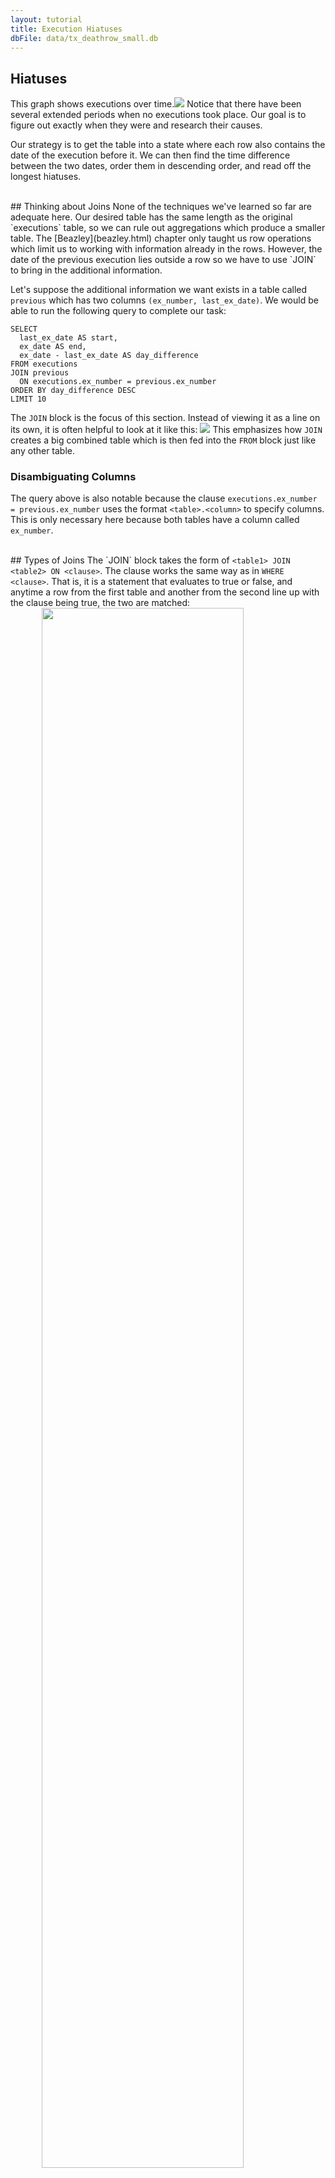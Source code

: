 ```yaml
---
layout: tutorial
title: Execution Hiatuses
dbFile: data/tx_deathrow_small.db
---
```


<a name="hiatuses"></a>
## Hiatuses
This graph shows executions over time.<img src="imgs/exno_time.png"> Notice that there have been several extended periods when no executions took place. Our goal is to figure out exactly when they were and research their causes.

Our strategy is to get the table into a state where each row also contains the date of the execution before it. We can then find the time difference between the two dates, order them in descending order, and read off the longest hiatuses.

<br>
<a name="joins"></a>
## Thinking about Joins
None of the techniques we've learned so far are adequate here. Our desired table has the same length as the original `executions` table, so we can rule out aggregations which produce a smaller table. The [Beazley](beazley.html) chapter only taught us row operations which limit us to working with information already in the rows. However, the date of the previous execution lies outside a row so we have to use `JOIN` to bring in the additional information.

Let's suppose the additional information we want exists in a table called `previous` which has two columns `(ex_number, last_ex_date)`. We would be able to run the following query to complete our task:

    SELECT
      last_ex_date AS start,
      ex_date AS end,
      ex_date - last_ex_date AS day_difference
    FROM executions
    JOIN previous
      ON executions.ex_number = previous.ex_number
    ORDER BY day_difference DESC
    LIMIT 10

The `JOIN` block is the focus of this section. Instead of viewing it as a line on its own, it is often helpful to look at it like this: <img src="imgs/join_correctview.png"> This emphasizes how `JOIN` creates a big combined table which is then fed into the `FROM` block just like any other table.
<a name="disam_cols"></a>
<div class="sideNote">
  <h3>Disambiguating Columns</h3>
  <p>The query above is also notable because the clause <code>executions.ex_number = previous.ex_number</code> uses the format <code>&lt;table&gt;.&lt;column&gt;</code> to specify columns. This is only necessary here because both tables have a column called <code>ex_number</code>.</p>
</div>

<br>
<a name="join_types">
## Types of Joins
The `JOIN` block takes the form of <code class='codeblock'>&lt;table1&gt; JOIN &lt;table2&gt; ON &lt;clause&gt;</code>. The clause works the same way as in <code class='codeblock'>WHERE &lt;clause&gt;</code>. That is, it is a statement that evaluates to true or false, and anytime a row from the first table and another from the second line up with the clause being true, the two are matched:
<img src="imgs/join_base.png" style="width:80%; display:block; margin-left:auto; margin-right:auto">

But what happens to rows which have no matches? In this case, the `previous` table didn't have a row for execution number 1 because there aren't any executions prior to it.
<img src="imgs/join_unmatched.png" style="width:80%; display:block; margin-left:auto; margin-right:auto">

 The <code>JOIN</code> command defaults to performing what is called an "inner join" in which unmatched rows are dropped.
<img src="imgs/join_inner.png" style="width:80%; display:block; margin-left:auto; margin-right:auto">

To preserve all the rows of the left table, we use a <code>LEFT JOIN</code> in place of the vanilla <code>JOIN</code>. The empty parts of the row are left alone, which means they evaluate to <code>NULL</code>.
<img src="imgs/join_left.png" style="width:80%; display:block; margin-left:auto; margin-right:auto">

The <code>RIGHT JOIN</code> can be used to preserve unmatched rows in the right table, and the <code>OUTER JOIN</code> can be used to preserve unmatched rows in both.

The final subtlety is handling multiple matches. Say we have a `duplicated_previous` table which contains two copies of each row of the `previous` table. Each row of `executions` now matches two rows in `duplicated_previous`.
<img src="imgs/join_dup_pre.png" style="width:90%; display:block; margin-left:auto; margin-right:auto">
The join creates enough rows of `executions` so that each matching row of `duplicated_previous` gets its own partner. In this way, joins can create tables that are larger than their constituents.
<img src="imgs/join_dup_post.png" style="width:90%; display:block; margin-left:auto; margin-right:auto">

<sql-quiz
  data-title="Mark the true statements."
  data-description="Suppose we have tableA with 3 rows and tableB with 5 rows.">
  <sql-quiz-option
    data-value="cartesian_prod"
    data-statement="<code>tableA JOIN tableB ON 1</code> returns 15 rows."
    data-hint="The <code>ON 1</code> clause is always true, so every row of tableA is matched against every row of tableB."
    data-correct="true"></sql-quiz-option>
  <sql-quiz-option
    data-value="bad_cartesian"
    data-statement="<code>tableA JOIN tableB ON 0</code> returns 0 rows."
    data-hint="For the same reason that <code>ON 1</code> returns 15 rows."
    data-correct="true"></sql-quiz-option>
  <sql-quiz-option
    data-value="left_join_bad"
    data-statement="<code>tableA LEFT JOIN tableB ON 0</code> returns 3 rows."
    data-hint="The left join preserves all the rows of tableA even though no rows of tableB match."
    data-correct="true"></sql-quiz-option>
  <sql-quiz-option
    data-value="outer_join_bad"
    data-statement="<code>tableA OUTER JOIN tableB ON 0</code> returns 8 rows."
    data-hint="The outer join preserves all the rows of tableA and tableB even though none of them are paired."
    data-correct="true"></sql-quiz-option>
  <sql-quiz-option
    data-value="outer_join_good"
    data-statement="<code>tableA OUTER JOIN tableB ON 1</code> returns 15 rows."
    data-hint="All the rows of tableA match all of the rows of tableB because of the <code>on 1</code> clause, so any join will return 15 rows. The different joins only differ in how they handle unmatched rows."
    data-correct="true"></sql-quiz-option>
</sql-quiz>

<br>
<a name="dates"></a>
## Dates
Let's take a break from joins for a bit and look at this line in our template query:

      ex_date - last_ex_date AS day_difference

We've made a big assumption that we can subtract dates from one another. But imagine you're the computer receiving a line like this. Do you return the number of days between the dates? Why not hours or seconds? To make things worse, SQLite doesn't actually have date or time types (unlike most other SQL dialects) so the `ex_date` and `last_ex_date` columns look like ordinary strings to you. You're effectively being asked to do `'hello' - 'world'`. What does that even mean?

Fortunately, SQLite contains a bunch of functions to tell the computer: "Hey, these strings that I'm passing you actually contain dates or times. Act on them as you would a date."

<sql-exercise
 data-question='Look up <a href="https://www.sqlite.org/lang_datefunc.html">the documentation</a> to fix the query so that it returns the number of days between the dates.'
 data-default-text="SELECT '1993-08-10' - '1989-07-07' AS day_difference"
 data-solution="
SELECT JULIANDAY('1993-08-10') - JULIANDAY('1989-07-07') AS day_difference"
></sql-exercise>

<br>
<a name="self_joins"></a>
## Self Joins
With what we learned about dates, we can correct our template query:

    SELECT
      last_ex_date AS start,
      ex_date AS end,
      JULIANDAY(ex_date) - JULIANDAY(last_ex_date)
        AS day_difference
    FROM executions
    JOIN previous
      ON executions.ex_number = previous.ex_number
    ORDER BY day_difference DESC
    LIMIT 5

The next step is to build out the `previous` table.
<sql-exercise
  data-question="Write a query to produce the <code>previous</code> table."
  data-comment="Remember to use aliases to form the column names<code>(ex_number, last_ex_date)</code>. Hint: Instead of shifting dates back, you could shift <code>ex_number</code> forward!"
  data-solution="
SELECT
  ex_number + 1 AS ex_number,
  ex_date AS last_ex_date
FROM executions
WHERE ex_number < 553"></sql-exercise>

Now we can nest this query into our template above:
<sql-exercise
  data-question="Nest the query which generates the <code>previous</code> table into the template."
  data-comment='Notice that we are using a table alias here, naming the result of the nested query "previous".'
  data-default-text="SELECT
  last_ex_date AS start,
  ex_date AS end,
  JULIANDAY(ex_date) - JULIANDAY(last_ex_date)
    AS day_difference
FROM executions
JOIN (<your-query>) previous
  ON executions.ex_number = previous.ex_number
ORDER BY day_difference DESC
LIMIT 10"
  data-solution="
SELECT
  last_ex_date AS start,
  ex_date AS end,
  JULIANDAY(ex_date) - JULIANDAY(last_ex_date) AS day_difference
FROM executions
JOIN (
    SELECT
      ex_number + 1 AS ex_number,
      ex_date AS last_ex_date
    FROM executions
  ) previous
  ON executions.ex_number = previous.ex_number
ORDER BY day_difference DESC
LIMIT 10"
></sql-exercise>

`previous` is derived from `executions`, so we're effectively joining `executions` to itself. This is called a "self join" and is a powerful technique for allowing rows to get information from other parts of the same table.

We've created the `previous` table to clarify the purpose that it serves. But we can actually write the query more elegantly by joining the `executions` table directly to itself.
<sql-exercise
  data-question="Fill in the <code>JOIN ON</code> clause to complete a more elegant version of the previous query."
  data-comment="Note that we still need to give one copy an alias to ensure that we can refer to it unambiguously."
  data-default-text="SELECT
  previous.ex_date AS start,
  executions.ex_date AS end,
  JULIANDAY(executions.ex_date) - JULIANDAY(previous.ex_date)
    AS day_difference
FROM executions
JOIN executions previous
  ON <your-clause>
ORDER BY day_difference DESC
LIMIT 10"
  data-solution="
SELECT
  previous.ex_date AS start,
  executions.ex_date AS end,
  JULIANDAY(executions.ex_date) - JULIANDAY(previous.ex_date)
    AS day_difference
FROM executions
JOIN executions previous
  ON executions.ex_number = previous.ex_number + 1
ORDER BY day_difference DESC
LIMIT 10"
></sql-exercise>

We can now use the precise dates of the hiatuses to research what happened over each period. In the years immediately after the ban on capital punishment was lifted, there were long periods without executions due to the low number of death sentences, coupled with legal challenges to the new ruling. We thus exclude intermissions before 1993 and focus on two major hiatuses since.<img src="imgs/exno_time_annotated.png">

Hiatus 1 was due to legal challenges to the <a href="https://en.wikipedia.org/wiki/Antiterrorism_and_Effective_Death_Penalty_Act_of_1996">Antiterrorism and Effective Death Penalty Act of 1996</a> created in response to the 1993 World Trade Center and 1995 Oklahoma City bombings. The act limited the appeals process  to make the death penalty more effective especially for terrorism cases (<a href="https://deathpenaltyinfo.org/documents/1996YearEndRpt.pdf">Source</a>).

Hiatus 2 was caused by a stay enacted by the Supreme Court while it weighed in on <a href="https://en.wikipedia.org/wiki/Baze_v._Rees">Baze v. Rees</a> which examined if lethal injection violates the Eighth Amendment prohibiting "cruel and unusual punishment". This affected executions across America because most states were using the same drug cocktail as Kentucky. The Supreme Court eventually affirmed the Kentucky court decision and executions in Texas resumed a few months later.

<br>
<a name="recap"></a>
## Recap

The big idea behind `JOIN`s has been to create an augmented table because the original didn't contain the information we needed. This is a powerful concept because it frees us from the limitations of a single table and allows us to combine multiple tables in potentially complex ways. We've also seen that with this extra complexity, meticulous bookkeeping becomes important. Aliasing tables, renaming columns and defining good `JOIN ON` clauses are all techniques that help us maintain order.
